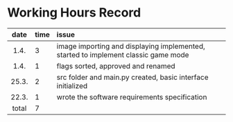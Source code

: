 # Working Hours Record

| date  | time | issue |
| :----:|:-----| :-----|
| 1.4. | 3    | image importing and displaying implemented, started to implement classic game mode |
| 1.4. | 1    | flags sorted, approved and renamed |
| 25.3. | 2    | src folder and main.py created, basic interface initialized |
| 22.3. | 1    | wrote the software requirements specification |
| total | 7    | | 
